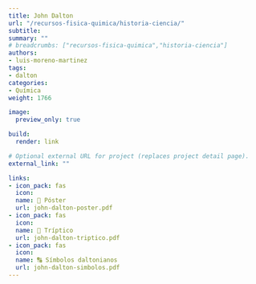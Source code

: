 ```yaml
---
title: John Dalton
url: "/recursos-fisica-quimica/historia-ciencia/"
subtitle:
summary: ""
# breadcrumbs: ["recursos-fisica-quimica","historia-ciencia"]
authors:
- luis-moreno-martinez
tags:
- dalton
categories:
- Química
weight: 1766

image:
  preview_only: true

build:
  render: link

# Optional external URL for project (replaces project detail page).
external_link: ""

links:
- icon_pack: fas
  icon:
  name: 📜 Póster
  url: john-dalton-poster.pdf
- icon_pack: fas
  icon:
  name: 📖 Tríptico
  url: john-dalton-triptico.pdf
- icon_pack: fas
  icon:
  name: 🔠 Símbolos daltonianos
  url: john-dalton-simbolos.pdf
---
```

